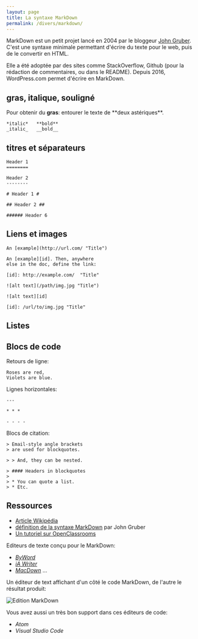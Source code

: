 ```yaml
---
layout: page
title: La syntaxe MarkDown
permalink: /divers/markdown/
---
```


MarkDown est un petit projet lancé en 2004 par le bloggeur [John Gruber](https://fr.wikipedia.org/wiki/John_Gruber). C'est une syntaxe minimale permettant d'écrire du texte pour le web, puis de le convertir en HTML.

Elle a été adoptée par des sites comme StackOverflow, Github (pour la rédaction de commentaires, ou dans le README). Depuis 2016, WordPress.com permet d'écrire en MarkDown.

## gras, italique, souligné

Pour obtenir du **gras**: entourer le texte de \*\*deux astériques\*\*.

    *italic*   **bold**
    _italic_   __bold__

## titres et séparateurs

```
Header 1
========

Header 2
--------

# Header 1 #

## Header 2 ##

###### Header 6
```

## Liens et images

```
An [example](http://url.com/ "Title")

An [example][id]. Then, anywhere
else in the doc, define the link:

[id]: http://example.com/  "Title"

![alt text](/path/img.jpg "Title")

![alt text][id]

[id]: /url/to/img.jpg "Title"
```

## Listes

## Blocs de code

Retours de ligne: 

```
Roses are red,   
Violets are blue.
```

Lignes horizontales: 

```
---

* * *

- - - - 
```

Blocs de citation:

```
> Email-style angle brackets
> are used for blockquotes.

> > And, they can be nested.

> #### Headers in blockquotes
> 
> * You can quote a list.
> * Etc.
```

## Ressources

* [Article Wikipédia](https://fr.wikipedia.org/wiki/Markdown)
* [définition de la syntaxe MarkDown](https://daringfireball.net/projects/markdown/syntax) par John Gruber
* [Un tutoriel sur OpenClassrooms](https://openclassrooms.com/courses/redigez-en-markdown)

Editeurs de texte conçu pour le MarkDown: 

* *[ByWord](https://bywordapp.com/)*
* *[iA Writer](https://ia.net/writer/)*
* *[MacDown](https://macdown.uranusjr.com/)* ... 

Un éditeur de text affichant d'un côté le code MarkDown, de l'autre le résultat produit:

![Edition MarkDown](/cours-divers/img/mou-editor.png)

Vous avez aussi un très bon support dans ces éditeurs de code: 

* *Atom*
* *Visual Studio Code*
